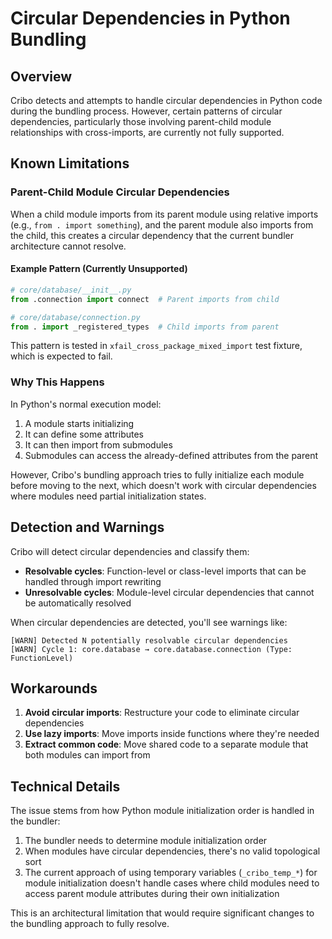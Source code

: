 # Circular Dependencies in Python Bundling

## Overview

Cribo detects and attempts to handle circular dependencies in Python code during the bundling process. However, certain patterns of circular dependencies, particularly those involving parent-child module relationships with cross-imports, are currently not fully supported.

## Known Limitations

### Parent-Child Module Circular Dependencies

When a child module imports from its parent module using relative imports (e.g., `from . import something`), and the parent module also imports from the child, this creates a circular dependency that the current bundler architecture cannot resolve.

#### Example Pattern (Currently Unsupported)

```python
# core/database/__init__.py
from .connection import connect  # Parent imports from child

# core/database/connection.py  
from . import _registered_types  # Child imports from parent
```

This pattern is tested in `xfail_cross_package_mixed_import` test fixture, which is expected to fail.

### Why This Happens

In Python's normal execution model:

1. A module starts initializing
2. It can define some attributes
3. It can then import from submodules
4. Submodules can access the already-defined attributes from the parent

However, Cribo's bundling approach tries to fully initialize each module before moving to the next, which doesn't work with circular dependencies where modules need partial initialization states.

## Detection and Warnings

Cribo will detect circular dependencies and classify them:

- **Resolvable cycles**: Function-level or class-level imports that can be handled through import rewriting
- **Unresolvable cycles**: Module-level circular dependencies that cannot be automatically resolved

When circular dependencies are detected, you'll see warnings like:

```
[WARN] Detected N potentially resolvable circular dependencies
[WARN] Cycle 1: core.database → core.database.connection (Type: FunctionLevel)
```

## Workarounds

1. **Avoid circular imports**: Restructure your code to eliminate circular dependencies
2. **Use lazy imports**: Move imports inside functions where they're needed
3. **Extract common code**: Move shared code to a separate module that both modules can import from

## Technical Details

The issue stems from how Python module initialization order is handled in the bundler:

1. The bundler needs to determine module initialization order
2. When modules have circular dependencies, there's no valid topological sort
3. The current approach of using temporary variables (`_cribo_temp_*`) for module initialization doesn't handle cases where child modules need to access parent module attributes during their own initialization

This is an architectural limitation that would require significant changes to the bundling approach to fully resolve.
